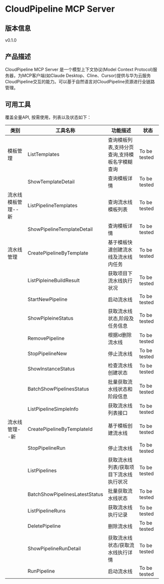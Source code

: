 # CloudPipeline MCP Server 

## 版本信息
v0.1.0

## 产品描述

CloudPipeline MCP Server 是一个模型上下文协议(Model Context Protocol)服务器，为MCP客户端(如Claude Desktop、Cline、Cursor)提供与华为云服务CloudPipeline交互的能力。可以基于自然语言对CloudPipeline资源进行全链路管理。

## 可用工具
覆盖全量API, 按需使用，列表以及状态如下：

| 类别 | 工具名称 | 功能描述 | 状态 |
| --- | --- | --- | --- |
| 模板管理 | ListTemplates | 查询模板列表,支持分页查询,支持模板名字模糊查询 | To be tested |
|  | ShowTemplateDetail | 查询模板详情 | To be tested |
| 流水线模板管理--新 | ListPipelineTemplates | 查询流水线模板列表 | To be tested |
|  | ShowPipelineTemplateDetail | 查询模板详情 | To be tested |
| 流水线管理 | CreatePipelineByTemplate | 基于模板快速创建流水线及流水线内任务 | To be tested |
|  | ListPipleineBuildResult | 获取项目下流水线执行状况 | To be tested |
|  | StartNewPipeline | 启动流水线 | To be tested |
|  | ShowPipleineStatus | 获取流水线状态,阶段及任务信息 | To be tested |
|  | RemovePipeline | 根据id删除流水线 | To be tested |
|  | StopPipelineNew | 停止流水线 | To be tested |
|  | ShowInstanceStatus | 检查流水线创建状态 | To be tested |
|  | BatchShowPipelinesStatus | 批量获取流水线状态和阶段信息 | To be tested |
|  | ListPipelineSimpleInfo | 获取流水线列表接口 | To be tested |
| 流水线管理--新 | CreatePipelineByTemplateId | 基于模板创建流水线 | To be tested |
|  | StopPipelineRun | 停止流水线 | To be tested |
|  | ListPipelines | 获取流水线列表/获取项目下流水线执行状况 | To be tested |
|  | BatchShowPipelinesLatestStatus | 批量获取流水线状态 | To be tested |
|  | ListPipelineRuns | 获取流水线执行记录 | To be tested |
|  | DeletePipeline | 删除流水线 | To be tested |
|  | ShowPipelineRunDetail | 获取流水线状态/获取流水线执行详情 | To be tested |
|  | RunPipeline | 启动流水线 | To be tested |
